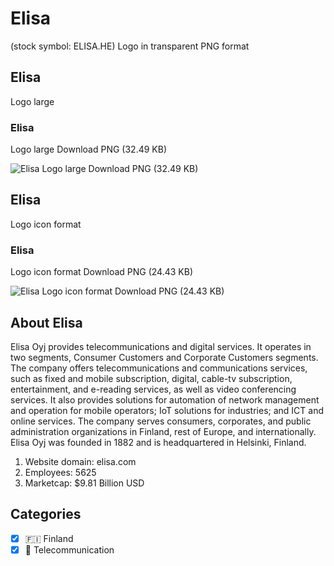 # Elisa
 (stock symbol: ELISA.HE) Logo in transparent PNG format

## Elisa
 Logo large

### Elisa
 Logo large Download PNG (32.49 KB)

![Elisa
 Logo large Download PNG (32.49 KB)](/img/orig/ELISA.HE_BIG-308e971e.png)

## Elisa
 Logo icon format

### Elisa
 Logo icon format Download PNG (24.43 KB)

![Elisa
 Logo icon format Download PNG (24.43 KB)](/img/orig/ELISA.HE-c0925816.png)

## About Elisa


Elisa Oyj provides telecommunications and digital services. It operates in two segments, Consumer Customers and Corporate Customers segments. The company offers telecommunications and communications services, such as fixed and mobile subscription, digital, cable-tv subscription, entertainment, and e-reading services, as well as video conferencing services. It also provides solutions for automation of network management and operation for mobile operators; IoT solutions for industries; and ICT and online services. The company serves consumers, corporates, and public administration organizations in Finland, rest of Europe, and internationally. Elisa Oyj was founded in 1882 and is headquartered in Helsinki, Finland.

1. Website domain: elisa.com
2. Employees: 5625
3. Marketcap: $9.81 Billion USD


## Categories
- [x] 🇫🇮 Finland
- [x] 📡 Telecommunication
